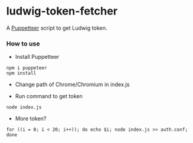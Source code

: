 # ludwig-token-fetcher

A [Puppetteer](https://github.com/GoogleChrome/puppeteer) script to get Ludwig token.

### How to use

- Install Puppetteer
```
npm i puppeteer
npm install
```

- Change path of Chrome/Chromium in index.js

- Run command to get token
```
node index.js
```
- More token?
```
for ((i = 0; i < 20; i++)); do echo $i; node index.js >> auth.conf; done
```
